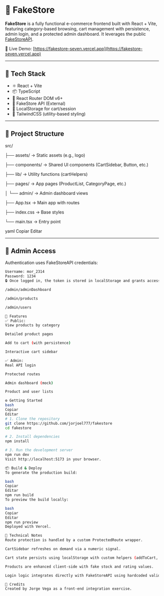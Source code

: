 # 🛒 FakeStore

**FakeStore** is a fully functional e-commerce frontend built with React + Vite, featuring category-based browsing, cart management with persistence, admin login, and a protected admin dashboard. It leverages the public [FakeStoreAPI](https://fakestoreapi.com/).

🔗 Live Demo: [https://fakestore-seven.vercel.app](https://fakestore-seven.vercel.app)

---

## 🚀 Tech Stack

- ⚛️ React + Vite
- 📦 TypeScript
- 📁 React Router DOM v6+
- 🛒 FakeStore API (External)
- 🧠 LocalStorage for cart/session
- 🧪 TailwindCSS (utility-based styling)

---

## 📂 Project Structure

src/

├── assets/ → Static assets (e.g., logo)

├── components/ → Shared UI components (CartSidebar, Button, etc.)

├── lib/ → Utility functions (cartHelpers)

├── pages/ → App pages (ProductList, CategoryPage, etc.)

│ └── admin/ → Admin dashboard views

├── App.tsx → Main app with routes

├── index.css → Base styles

└── main.tsx → Entry point

yaml
Copiar
Editar

---

## 🔐 Admin Access

Authentication uses FakeStoreAPI credentials:

```bash
Username: mor_2314
Password: 1234
🔒 Once logged in, the token is stored in localStorage and grants access to:

/admin/adminDashboard

/admin/products

/admin/users

🧪 Features
✅ Public:
View products by category

Detailed product pages

Add to cart (with persistence)

Interactive cart sidebar

✅ Admin:
Real API login

Protected routes

Admin dashboard (mock)

Product and user lists

⚙️ Getting Started
bash
Copiar
Editar
# 1. Clone the repository
git clone https://github.com/jorjoel777/fakestore
cd fakestore

# 2. Install dependencies
npm install

# 3. Run the development server
npm run dev
Visit http://localhost:5173 in your browser.

📦 Build & Deploy
To generate the production build:

bash
Copiar
Editar
npm run build
To preview the build locally:

bash
Copiar
Editar
npm run preview
Deployed with Vercel.

🧠 Technical Notes
Route protection is handled by a custom ProtectedRoute wrapper.

CartSidebar refreshes on demand via a numeric signal.

Cart state persists using localStorage with custom helpers (addToCart, removeFromCart, etc.).

Products are enhanced client-side with fake stock and rating values.

Login logic integrates directly with FakeStoreAPI using hardcoded valid credentials.

🙌 Credits
Created by Jorge Vega as a front-end integration exercise.

